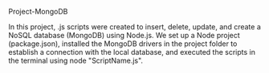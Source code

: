 Project-MongoDB

In this project, .js scripts were created to insert, delete, update, and create a NoSQL database (MongoDB) using Node.js.
We set up a Node project (package.json), installed the MongoDB drivers in the project folder to establish a connection with the local database, and executed the scripts in the terminal using node "ScriptName.js".

